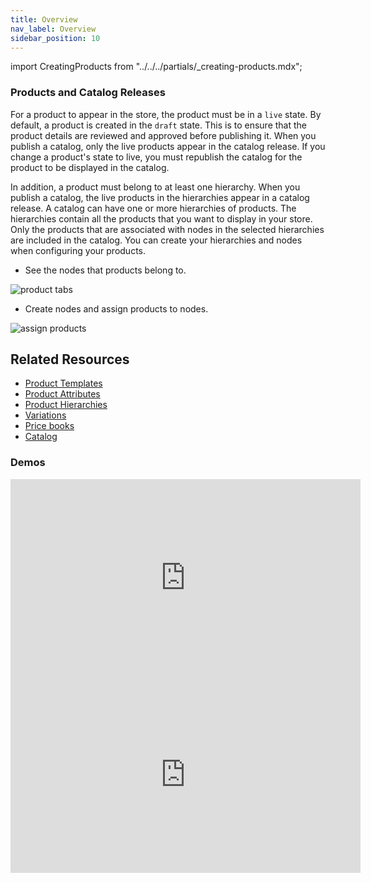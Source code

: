 ```yaml
---
title: Overview
nav_label: Overview
sidebar_position: 10
---
```


import CreatingProducts from "../../../partials/_creating-products.mdx";

<CreatingProducts></CreatingProducts>

### Products and Catalog Releases

For a product to appear in the store, the product must be in a `live` state. By default, a product is created in the `draft` state. This is to ensure that the product details are reviewed and approved before publishing it. When you publish a catalog, only the live products appear in the catalog release. If you change a product's state to live, you must republish the catalog for the product to be displayed in the catalog.

In addition, a product must belong to at least one hierarchy. When you publish a catalog, the live products in the hierarchies appear in a catalog release. A catalog can have one or more hierarchies of products. The hierarchies contain all the products that you want to display in your store. Only the products that are associated with nodes in the selected hierarchies are included in the catalog. You can create your hierarchies and nodes when configuring your products.

- See the nodes that products belong to.

![product tabs](/assets/product-tabs-gifs.gif)

- Create nodes and assign products to nodes.

![assign products](/assets/assign_node.gif)

## Related Resources

- [Product Templates](/docs/commerce-manager/product-experience-manager/Products/add-product-templates)
- [Product Attributes](/docs/commerce-manager/product-experience-manager/extending-products/templates)
- [Product Hierarchies](/docs/commerce-manager/product-experience-manager/hierarchies/overview)
- [Variations](/docs/commerce-manager/product-experience-manager/variations/assign-variations-build-child-products)
- [Price books](/docs/commerce-manager/product-experience-manager/pricebooks/pxm-pricebooks)
- [Catalog](/docs/commerce-manager/product-experience-manager/catalogs/catalog-configuration)

### Demos

<iframe width="560" height="315" src="https://www.youtube.com/embed/SdaSEgA5rTc" title="Understanding Products in Product Experience Manager" frameborder="0" allow="accelerometer; autoplay; clipboard-write; encrypted-media; gyroscope; picture-in-picture; web-share" referrerpolicy="strict-origin-when-cross-origin" allowfullscreen></iframe>
<iframe width="560" height="315" src="https://www.youtube.com/embed/_VoXvL9qKPo" title="Product and Hierarchy Management" frameborder="0" allow="accelerometer; autoplay; clipboard-write; encrypted-media; gyroscope; picture-in-picture; web-share" referrerpolicy="strict-origin-when-cross-origin" allowfullscreen></iframe>
